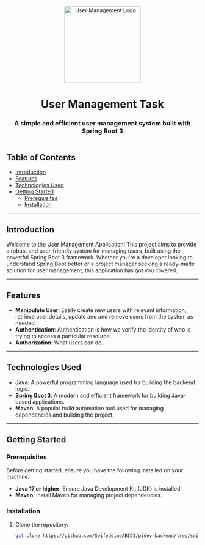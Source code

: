 <div align="center">
  <img src="https://cdn-icons-png.flaticon.com/512/10270/10270032.png" alt="User Management Logo" width="200">
  <h1>User Management Task</h1>
  <h3>A simple and efficient user management system built with Spring Boot 3</h3>
</div>

---

## Table of Contents

- [Introduction](#introduction)
- [Features](#features)
- [Technologies Used](#technologies-used)
- [Getting Started](#getting-started)
  - [Prerequisites](#prerequisites)
  - [Installation](#installation)


---

## Introduction

Welcome to the User Management Application! This project aims to provide a robust and user-friendly system for managing users, built using the powerful Spring Boot 3 framework. Whether you're a developer looking to understand Spring Boot better or a project manager seeking a ready-made solution for user management, this application has got you covered.

---

## Features

- **Manipulate User**: Easily create new users with relevant information, retrieve user details, update and and remove users from the system as needed.
- **Authentication**: Authentication is how we verify the identity of who is trying to access a particular resource.
- **Authorization**: What users can do.

---

## Technologies Used

- **Java**: A powerful programming language used for building the backend logic.
- **Spring Boot 3**: A modern and efficient framework for building Java-based applications.
- **Maven**: A popular build automation tool used for managing dependencies and building the project.

---

## Getting Started

### Prerequisites

Before getting started, ensure you have the following installed on your machine:

- **Java 17 or higher**: Ensure Java Development Kit (JDK) is installed.
- **Maven**: Install Maven for managing project dependencies.

### Installation

1. Clone the repository:

   ```bash
   git clone https://github.com/SeifeddineABIDI/pidev-backend/tree/seif.git
